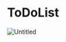 # ToDoList
![Untitled](https://user-images.githubusercontent.com/43791442/83202135-93ff3900-a164-11ea-9e82-9a15b645af49.png)
